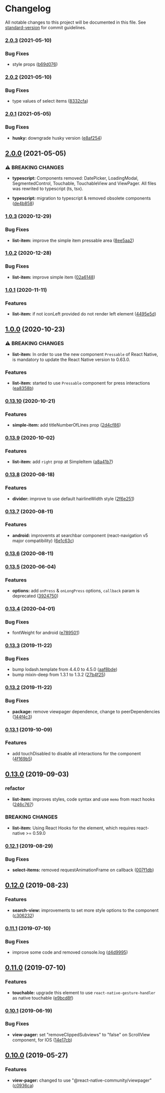 # Changelog

All notable changes to this project will be documented in this file. See [standard-version](https://github.com/conventional-changelog/standard-version) for commit guidelines.

### [2.0.3](https://github.com/darleikroth/react-native-zbase/compare/v2.0.2...v2.0.3) (2021-05-10)


### Bug Fixes

* style props ([b69d076](https://github.com/darleikroth/react-native-zbase/commit/b69d07677ef7b5300842b2c3c1df97db86b3db9c))

### [2.0.2](https://github.com/darleikroth/react-native-zbase/compare/v2.0.1...v2.0.2) (2021-05-10)


### Bug Fixes

* type values of select items ([8332cfa](https://github.com/darleikroth/react-native-zbase/commit/8332cfa39c1de1f5b37ada00559f70e506ae5df3))

### [2.0.1](https://github.com/darleikroth/react-native-zbase/compare/v2.0.0...v2.0.1) (2021-05-05)


### Bug Fixes

* **husky:** downgrade husky version ([e8af254](https://github.com/darleikroth/react-native-zbase/commit/e8af254ccab114c439a204baca72eb0e0ece0207))

## [2.0.0](https://github.com/darleikroth/react-native-zbase/compare/v1.0.3...v2.0.0) (2021-05-05)


### ⚠ BREAKING CHANGES

* **typescript:** Components removed: DatePicker, LoadingModal, SegmentedControl, Touchable,
TouchableView and ViewPager. All files was rewrited to typescript (ts, tsx).

* **typescript:** migration to typescript & removed obsolete components ([de4b858](https://github.com/darleikroth/react-native-zbase/commit/de4b8589a9c92496142bdf30e20bba30ab18a7fa))

### [1.0.3](https://github.com/darleikroth/react-native-zbase/compare/v1.0.2...v1.0.3) (2020-12-29)


### Bug Fixes

* **list-item:** improve the simple item pressable area ([8ee5aa2](https://github.com/darleikroth/react-native-zbase/commit/8ee5aa241a79cdea97dca7b4f1dd87b3acf19e2f))

### [1.0.2](https://github.com/darleikroth/react-native-zbase/compare/v1.0.1...v1.0.2) (2020-12-28)


### Bug Fixes

* **list-item:** improve simple item ([02a6148](https://github.com/darleikroth/react-native-zbase/commit/02a6148f9de58b822fedc8f6faab7ae920534e9e))

### [1.0.1](https://github.com/darleikroth/react-native-zbase/compare/v1.0.0...v1.0.1) (2020-11-11)


### Features

* **list-item:** if not iconLeft provided do not render left element ([4495e5d](https://github.com/darleikroth/react-native-zbase/commit/4495e5d82b7ac362544f4b0bb138dbdb7abead95))

## [1.0.0](https://github.com/darleikroth/react-native-zbase/compare/v0.13.10...v1.0.0) (2020-10-23)


### ⚠ BREAKING CHANGES

* **list-item:** In order to use the new component `Pressable` of React Native, is mandatory to
update the React Native version to 0.63.0.

### Features

* **list-item:** started to use `Pressable` component for press interactions ([ea8358b](https://github.com/darleikroth/react-native-zbase/commit/ea8358bc2baa82659bc4b62b7a6327d01c6a9d5f))

### [0.13.10](https://github.com/darleikroth/react-native-zbase/compare/v0.13.9...v0.13.10) (2020-10-21)


### Features

* **simple-item:** add titleNumberOfLines prop ([2d4cf86](https://github.com/darleikroth/react-native-zbase/commit/2d4cf862492eba3b5bf1b154d915dfff78207782))

### [0.13.9](https://github.com/darleikroth/react-native-zbase/compare/v0.13.8...v0.13.9) (2020-10-02)


### Features

* **list-item:** add `right` prop at SimpleItem ([a8a41b7](https://github.com/darleikroth/react-native-zbase/commit/a8a41b7116b879a231dac57f117f99503fef83a8))

### [0.13.8](https://github.com/darleikroth/react-native-zbase/compare/v0.13.7...v0.13.8) (2020-08-18)


### Features

* **divider:** improve to use default hairlineWidth style ([2f6e251](https://github.com/darleikroth/react-native-zbase/commit/2f6e25177d1c9429a7e9ab5a5e60ed08b6870a43))

### [0.13.7](https://github.com/darleikroth/react-native-zbase/compare/v0.13.6...v0.13.7) (2020-08-11)


### Features

* **android:** improvemts at searchbar component (react-navigation v5 major compatibility) ([6e1c63c](https://github.com/darleikroth/react-native-zbase/commit/6e1c63cd74f3e94d6022279ec92f40895e9779d0))

### [0.13.6](https://github.com/darleikroth/react-native-zbase/compare/v0.13.5...v0.13.6) (2020-08-11)

### [0.13.5](https://github.com/darleikroth/react-native-zbase/compare/v0.13.4...v0.13.5) (2020-06-04)


### Features

* **options:** add `onPress` & `onLongPress` options, `callback` param is deprecated ([3924750](https://github.com/darleikroth/react-native-zbase/commit/3924750779dc9874feb24515fe45b788d51d1707))

### [0.13.4](https://github.com/darleikroth/react-native-zbase/compare/v0.13.3...v0.13.4) (2020-04-01)


### Bug Fixes

* fontWeight for android ([e789501](https://github.com/darleikroth/react-native-zbase/commit/e789501))



### [0.13.3](https://github.com/darleikroth/react-native-zbase/compare/v0.13.2...v0.13.3) (2019-11-22)


### Bug Fixes

* bump lodash.template from 4.4.0 to 4.5.0 ([aaf8bde](https://github.com/darleikroth/react-native-zbase/commit/aaf8bde))
* bump mixin-deep from 1.3.1 to 1.3.2 ([27b4f25](https://github.com/darleikroth/react-native-zbase/commit/27b4f25))



### [0.13.2](https://github.com/darleikroth/react-native-zbase/compare/v0.13.1...v0.13.2) (2019-11-22)


### Bug Fixes

* **package:** remove viewpager dependence, change to peerDependencies ([144f4c3](https://github.com/darleikroth/react-native-zbase/commit/144f4c3))



### [0.13.1](https://github.com/darleikroth/react-native-zbase/compare/v0.13.0...v0.13.1) (2019-10-09)


### Features

* add touchDisabled to disable all interactions for the component ([4f169b5](https://github.com/darleikroth/react-native-zbase/commit/4f169b5))



## [0.13.0](https://github.com/darleikroth/react-native-zbase/compare/v0.12.1...v0.13.0) (2019-09-03)


### refactor

* **list-item:** improves styles, code syntax and use `memo` from react hooks ([246c767](https://github.com/darleikroth/react-native-zbase/commit/246c767))


### BREAKING CHANGES

* **list-item:** Using React Hooks for the element, which requires react-native >= 0.59.0



### [0.12.1](https://github.com/darleikroth/react-native-zbase/compare/v0.12.0...v0.12.1) (2019-08-29)


### Bug Fixes

* **select-items:** removed requestAnimationFrame on callback ([007f1db](https://github.com/darleikroth/react-native-zbase/commit/007f1db))



## [0.12.0](https://github.com/darleikroth/react-native-zbase/compare/v0.11.1...v0.12.0) (2019-08-23)


### Features

* **search-view:** improvements to set more style options to the component ([c306232](https://github.com/darleikroth/react-native-zbase/commit/c306232))



### [0.11.1](https://github.com/darleikroth/react-native-zbase/compare/v0.11.0...v0.11.1) (2019-07-10)


### Bug Fixes

* improve some code and removed console.log ([d4d9995](https://github.com/darleikroth/react-native-zbase/commit/d4d9995))



## [0.11.0](https://github.com/darleikroth/react-native-zbase/compare/v0.10.1...v0.11.0) (2019-07-10)


### Features

* **touchable:** upgrade this element to use `react-native-gesture-handler` as native touchable ([e9bcd8f](https://github.com/darleikroth/react-native-zbase/commit/e9bcd8f))



### [0.10.1](https://github.com/darleikroth/react-native-zbase/compare/v0.10.0...v0.10.1) (2019-06-19)


### Bug Fixes

* **view-pager:** set "removeClippedSubviews" to "false" on ScrollView component, for IOS ([14e17cb](https://github.com/darleikroth/react-native-zbase/commit/14e17cb))



## [0.10.0](https://github.com/darleikroth/react-native-zbase/compare/v0.9.10...v0.10.0) (2019-05-27)


### Features

* **view-pager:** changed to use "@react-native-community/viewpager" ([c0936ca](https://github.com/darleikroth/react-native-zbase/commit/c0936ca))
